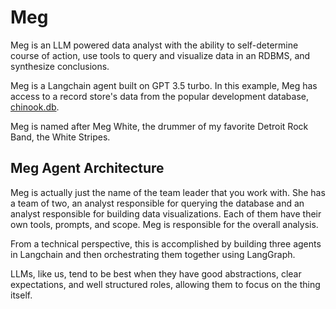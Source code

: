 # Meg
Meg is an LLM powered data analyst with the ability to self-determine course of action, use tools to query and visualize data in an RDBMS, and synthesize conclusions.

Meg is a Langchain agent built on GPT 3.5 turbo. In this example, Meg has access to a record store's data from the popular development database, [chinook.db](static/chinook_diagram.pdf).

Meg is named after Meg White, the drummer of my favorite Detroit Rock Band, the White Stripes.

## Meg Agent Architecture
Meg is actually just the name of the team leader that you work with. She has a team of two, an analyst responsible for querying the database and an analyst responsible for building data visualizations. Each of them have their own tools, prompts, and scope. Meg is responsible for the overall analysis.

From a technical perspective, this is accomplished by building three agents in Langchain and then orchestrating them together using LangGraph.

LLMs, like us, tend to be best when they have good abstractions, clear expectations, and well structured roles, allowing them to focus on the thing itself. 
